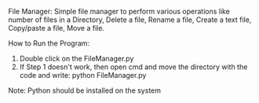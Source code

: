 File Manager:
Simple file manager to perform various operations like number of files in a Directory, Delete a file, 
Rename a file, Create a text file, Copy/paste a file, Move a file.


How to Run the Program:
1. Double click on the FileManager.py
2. If Step 1 doesn't work, then open cmd and move the directory with the code and write:
		python FileManager.py

Note: Python should be installed on the system 
